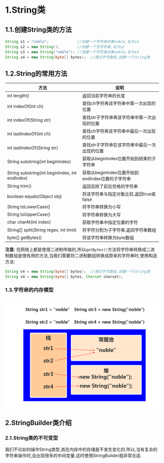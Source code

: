 # 1.String类

## 1.1.创建String类的方法
```java
String s1 = "noble";             //创建一个字符串对象noble,名为s1
String s2 = new String();        //创建一个空字符串,名为s2
String s3 = new String("noble"); //创建一个字符串对象noble,名为s3
String s4 = new String(byte[] bytes);  //通过字节数组,创建一个String类
```


## 1.2.String的常用方法

| 方法 | 说明 |
|------|------|
| int length() | 返回当前字符串的长度 |
| int indexOf(int ch) | 查找ch字符再该字符串中第一次出现的位置 |
| int indexOf(String str) | 查找str子字符串再该字符串中第一次出现的位置 |
| int lastIndexOf(int ch) | 查找ch字符再该字符串中最后一次出现的位置 |
| int lastIndexOf(String str) | 查找str子字符串在该字符串中最后一次出现的位置 |
| String substring(int beginIndex) | 获取从beginIndex位置开始到结束的子字符串 |
| String substring(int beginIndex, int endIndex) | 获取从beginIndex位置开始到endIndex位置的子字符串 |
| String trim() | 返回去除了前后空格的字符串 |
| boolean equals(Object obj) | 将该字符串与指定对象比较,返回true或false |
| String toLowerCase() | 将字符串转换为小写 |
| String toUpperCase() | 将字符串转换为大写 |
| char charAt(int index) | 获取字符串中指定位置的字符 |
| String[] split(String regex, int limit) | 将字符分割为子字符串,返回字符串数组 |
| byte[] getBytes() | 将该字符串转换为byte数组 |


**注意:** 在网络上都是使用二进制传输的,所以``getBytes()``方法将字符串转换成二进制数组是很有用的方法,当我们需要将二进制数组转换成原来的字符串时,使用构造方法:<br>
```java
String s4 = new String(byte[] bytes);  //通过字节数组,创建一个String类
String s4 = new String(byte[] bytes, Charset charset); 
```

### 1.3.字符串的内存模型
![fail](img/5.1.PNG)<br>

## 2.StringBuilder类介绍

### 2.1.String类的不可变型
我们不论如何操作String类型,其在内存中的存储是不发生变化的.所以,当有复杂的字符串操作时,会出现很多的中间变量.这时使用StringBuilder就非常合适.<br>